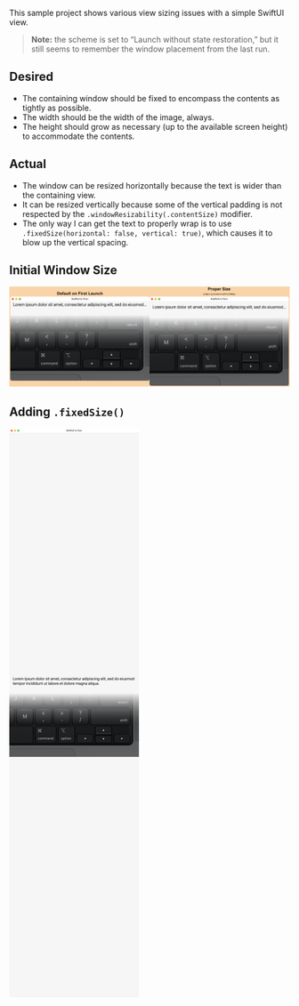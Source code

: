 This sample project shows various view sizing issues with a simple SwiftUI view.

> **Note:** the scheme is set to “Launch without state restoration,” but it still
seems to remember the window placement from the last run.

## Desired

* The containing window should be fixed to encompass the contents as tightly
	as possible.
* The width should be the width of the image, always.
* The height should grow as necessary (up to the available screen height)
	to accommodate the contents.

## Actual

* The window can be resized horizontally because the text is wider than the
	containing view.
* It can be resized vertically because some of the vertical padding is not
	respected by the `.windowResizability(.contentSize)` modifier.
* The only way I can get the text to properly wrap is to use `.fixedSize(horizontal: false, vertical: true)`,
	which causes it to blow up the vertical spacing.

## Initial Window Size

![](Assets/InitialSizeIssue.png)

## Adding `.fixedSize()`

![](Assets/WithFixedSize.png)

